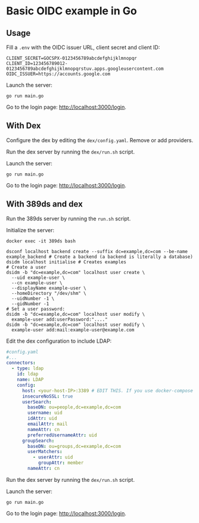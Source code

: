 # Basic OIDC example in Go

## Usage

Fill a `.env` with the OIDC issuer URL, client secret and client ID:

```shell
CLIENT_SECRET=GOCSPX-0123456789abcdefghijklmnopqr
CLIENT_ID=123456789012-0123456789abcdefghijklmnopqrstuv.apps.googleusercontent.com
OIDC_ISSUER=https://accounts.google.com
```

Launch the server:

```shell
go run main.go
```

Go to the login page: [http://localhost:3000/login](http://localhost:3000/login).

## With Dex

Configure the dex by editing the `dex/config.yaml`. Remove or add providers.

Run the dex server by running the `dex/run.sh` script.

Launch the server:

```shell
go run main.go
```

Go to the login page: [http://localhost:3000/login](http://localhost:3000/login).

## With 389ds and dex

Run the 389ds server by running the `run.sh` script.

Initialize the server:

```shell
docker exec -it 389ds bash

dsconf localhost backend create --suffix dc=example,dc=com --be-name example_backend # Create a backend (a backend is literally a database)
dsidm localhost initialise # Creates examples
# Create a user
dsidm -b "dc=example,dc=com" localhost user create \
  --uid example-user \
  --cn example-user \
  --displayName example-user \
  --homeDirectory "/dev/shm" \
  --uidNumber -1 \
  --gidNumber -1
# Set a user password:
dsidm -b "dc=example,dc=com" localhost user modify \
  example-user add:userPassword:"...."
dsidm -b "dc=example,dc=com" localhost user modify \
  example-user add:mail:example-user@example.com
```

Edit the dex configuration to include LDAP:

```yaml
#config.yaml
#...
connectors:
  - type: ldap
    id: ldap
    name: LDAP
    config:
      host: <your-host-IP>:3389 # EDIT THIS. If you use docker-compose with root, you can set a domain name.
      insecureNoSSL: true
      userSearch:
        baseDN: ou=people,dc=example,dc=com
        username: uid
        idAttr: uid
        emailAttr: mail
        nameAttr: cn
        preferredUsernameAttr: uid
      groupSearch:
        baseDN: ou=groups,dc=example,dc=com
        userMatchers:
          - userAttr: uid
            groupAttr: member
        nameAttr: cn
```

Run the dex server by running the `dex/run.sh` script.

Launch the server:

```shell
go run main.go
```

Go to the login page: [http://localhost:3000/login](http://localhost:3000/login).
